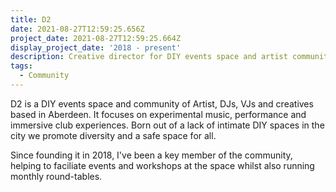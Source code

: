 ```yaml
---
title: D2
date: 2021-08-27T12:59:25.656Z
project_date: 2021-08-27T12:59:25.664Z
display_project_date: '2018 - present'
description: Creative director for DIY events space and artist community.
tags:
  - Community
---
```

D2 is a DIY events space and community of Artist, DJs, VJs and creatives based in Aberdeen. It focuses on experimental music, performance and immersive club experiences. Born out of a lack of intimate DIY spaces in the city we promote diversity and a safe space for all.

Since founding it in 2018, I've been a key member of the community, helping to faciliate events and workshops at the space whilst also running monthly round-tables.